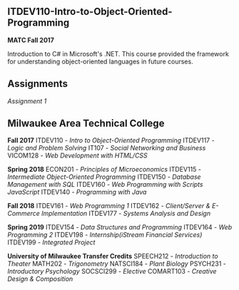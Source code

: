 ITDEV110-Intro-to-Object-Oriented-Programming
------
**MATC Fall 2017**

Introduction to C# in Microsoft's .NET.  This course provided the framework for understanding object-oriented languages in future courses.

Assignments
------
*Assignment 1*


Milwaukee Area Technical College
------
**Fall 2017**
ITDEV110 - *Intro to Object-Oriented Programming*
ITDEV117 - *Logic and Problem Solving*
IT107 - *Social Networking and Business*
VICOM128 - *Web Development with HTML/CSS*

**Spring 2018**
ECON201 - *Principles of Microeconomics*
ITDEV115 - *Intermediate Object-Oriented Programming*
ITDEV150 - *Database Management with SQL*
ITDEV160 - *Web Programming with Scripts JavaScript*
ITDEV140 - *Programming with Java*

**Fall 2018**
ITDEV161 - *Web Programming 1*
ITDEV162 - *Client/Server & E-Commerce Implementation*
ITDEV177 - *Systems Analysis and Design*

**Spring 2019**
ITDEV154 - *Data Structures and Programming*
ITDEV164 - *Web Programming 2*
ITDEV198 - *Internship(iStream Financial Services)*
ITDEV199 - *Integrated Project*

**University of Milwaukee Transfer Credits**
SPEECH212 - *Introduction to Theater*
MATH202 - *Trigonometry*
NATSCI184 - *Plant Biology*
PSYCH231 - *Introductory Psychology*
SOCSCI299 - *Elective*
COMART103 - *Creative Design & Composition*
